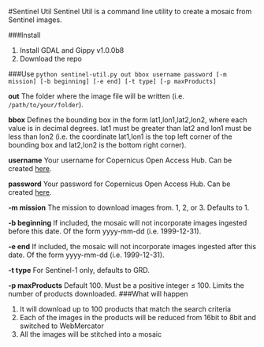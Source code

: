 #Sentinel Util
Sentinel Util is a command line utility to create a mosaic from Sentinel images.

###Install
1. Install GDAL and Gippy v1.0.0b8
2. Download the repo

###Use
`python sentinel-util.py out bbox username password [-m mission] [-b beginning] [-e end] [-t type] [-p maxProducts]`

**out**
    The folder where the image file will be written (i.e. ```/path/to/your/folder```).
    
**bbox**
    Defines the bounding box in the form lat1,lon1,lat2,lon2, where each value is in decimal degrees. lat1 must be greater than lat2 and lon1 must be less than lon2 (i.e. the coordinate lat1,lon1 is the top left corner of the bounding box and lat2,lon2 is the bottom right corner).

**username**
    Your username for Copernicus Open Access Hub. Can be created [here](https://scihub.copernicus.eu/dhus/#/self-registration).

**password**
    Your password for Copernicus Open Access Hub. Can be created [here](https://scihub.copernicus.eu/dhus/#/self-registration).

**-m mission**
    The mission to download images from. 1, 2, or 3. Defaults to 1.

**-b beginning**
    If included, the mosaic will not incorporate images ingested before this date. Of the form yyyy-mm-dd (i.e. 1999-12-31).

**-e end**
    If included, the mosaic will not incorporate images ingested after this date. Of the form yyyy-mm-dd (i.e. 1999-12-31).

**-t type**
    For Sentinel-1 only, defaults to GRD.

**-p maxProducts**
    Default 100. Must be a positive integer ≤ 100. Limits the number of products downloaded.
###What will happen
1. It will download up to 100 products that match the search criteria
2. Each of the images in the products will be reduced from 16bit to 8bit and switched to WebMercator
3. All the images will be stitched into a mosaic